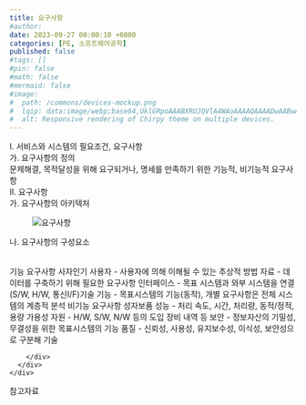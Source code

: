 ```yaml
---
title: 요구사항
#author: 
date: 2023-09-27 00:00:10 +0800
categories: [PE, 소프트웨어공학]
published: false
#tags: []
#pin: false
#math: false
#mermaid: false
#image:
#  path: /commons/devices-mockup.png
#  lqip: data:image/webp;base64,UklGRpoAAABXRUJQVlA4WAoAAAAQAAAADwAABwAAQUxQSDIAAAARL0AmbZurmr57yyIiqE8oiG0bejIYEQTgqiDA9vqnsUSI6H+oAERp2HZ65qP/VIAWAFZQOCBCAAAA8AEAnQEqEAAIAAVAfCWkAALp8sF8rgRgAP7o9FDvMCkMde9PK7euH5M1m6VWoDXf2FkP3BqV0ZYbO6NA/VFIAAAA
#  alt: Responsive rendering of Chirpy theme on multiple devices.
---
```


<div class="post-wrap">
  <div class="para">
    <div class="para-title">
      I. 서비스와 시스템의 필요조건, 요구사항
    </div>
    <div class="para-cntnt">
      <div class="para">
        <div class="para-title">
          가. 요구사항의 정의
        </div>
        <div class="para-cntnt">
            문제해결, 목적달성을 위해 요구되거나, 명세를 만족하기 위한 기능적, 비기능적 요구사항
        </div>
      </div>
    </div>
  </div>
  
  <div class="para">
    <div class="para-title">
      II. 요구사항
    </div>
    <div class="para-cntnt">
      <div class="para">
        <div class="para-title">
          가. 요구사항의 아키텍처
        </div>
        <div class="para-cntnt">
          <figure class="post-figure">
            <img src="/assets/img/posts/요구사항.png" alt="요구사항">
<!--            <figcaption>Source: Unveiling the Metaverse: Exploring Emerging Trends, Multifaceted Perspectives, and Future Challenges</figcaption>-->
          </figure>
        </div>
      </div>
      <div class="para">
        <div class="para-title">
          나. 요구사항의 구성요소
        </div>
        <div class="para-cntnt">
          <table class="post-table">
          </table>
          기능 요구사항 사자인기
  사용자 - 사용자에 의해 이해될 수 있는 추상적 방법
  자료 - 데이터를 구축하기 위해 필요한 요구사항
  인터페이스 - 목표 시스템과 와부 시스템을 연결 (S/W, H/W, 통신I/F)기술
  기능 - 목표시스템의 기능(동작), 개별 요구사항은 전체 시스템의 계층적 분석
비기능 요구사항 성자보품
  성능 - 처리 속도, 시간, 처리량, 동적/정적, 용량 가용성
  자원 - H/W, S/W, N/W 등의 도입 장비 내역 등
  보안 - 정보자산의 기밀성, 무결성을 위한 목표시스템의 기능
  품질 - 신뢰성, 사용성, 유지보수성, 이식성, 보안성으로 구분해 기술

        </div>
      </div>
    </div>
  </div>

  <div class="refr-wrap">
    <div class="refr-title">
        참고자료
    </div>
    <ol class="refr-list">
    <!--    <li>(나현식, 최대선) <a target="_blank" href="https://scienceon.kisti.re.kr/commons/util/originalView.do?cn=JAKO202225948430499&oCn=JAKO202225948430499&dbt=JAKO&journal=NJOU00291864">메타버스 보안 위협 요소 및 대응 방안 검토</a></li>-->
    <!--    <li>(M. Uddin, S. Manickam, H. Ullah, M. Obaidat and A. Dandoush) <a target="_blank" href="https://ieeexplore.ieee.org/abstract/document/10138386">Unveiling the Metaverse: Exploring Emerging Trends, Multifaceted Perspectives, and Future Challenges</a></li>-->
    </ol>
  </div>
</div>
